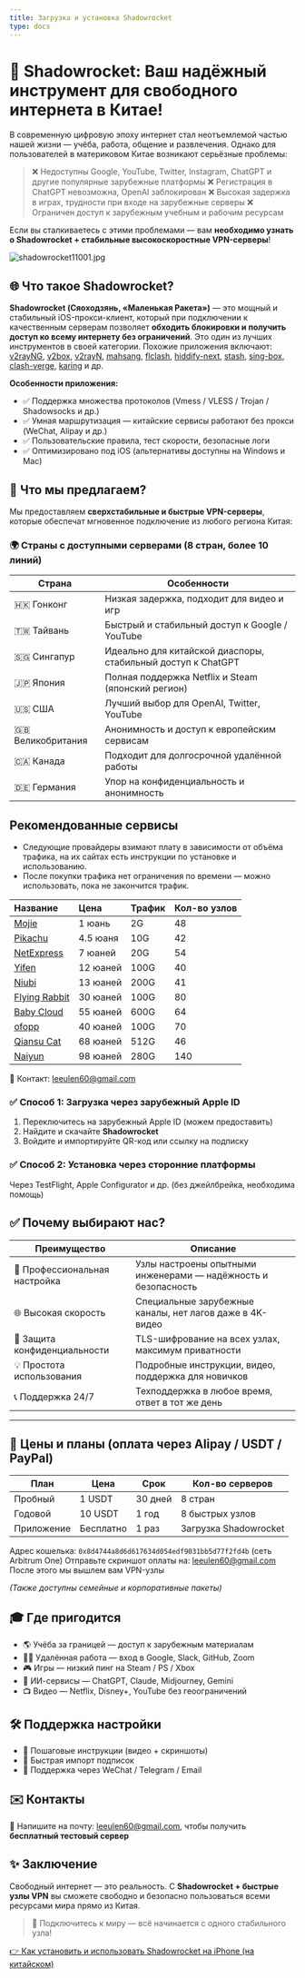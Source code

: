 ```yaml
---
title: Загрузка и установка Shadowrocket
type: docs
---
```


# 🚀 Shadowrocket: Ваш надёжный инструмент для свободного интернета в Китае!

В современную цифровую эпоху интернет стал неотъемлемой частью нашей жизни — учёба, работа, общение и развлечения. Однако для пользователей в материковом Китае возникают серьёзные проблемы:

> ❌ Недоступны Google, YouTube, Twitter, Instagram, ChatGPT и другие популярные зарубежные платформы
> ❌ Регистрация в ChatGPT невозможна, OpenAI заблокирован
> ❌ Высокая задержка в играх, трудности при входе на зарубежные серверы
> ❌ Ограничен доступ к зарубежным учебным и рабочим ресурсам

Если вы сталкиваетесь с этими проблемами — вам **необходимо узнать о Shadowrocket + стабильные высокоскоростные VPN-серверы**!

![shadowrocket11001.jpg](https://shadowrocket.ink/img/shadowrocket11001.jpg)

## 🌐 Что такое Shadowrocket?

**Shadowrocket (Сяоходзянь, «Маленькая Ракета»)** — это мощный и стабильный iOS-прокси-клиент, который при подключении к качественным серверам позволяет **обходить блокировки и получить доступ ко всему интернету без ограничений**. Это один из лучших инструментов в своей категории. Похожие приложения включают:
[v2rayNG](https://getfreevpn.info/zh/docs/vpn%E6%95%99%E7%A8%8B/%E4%B8%8B%E8%BD%BD%E5%92%8C%E4%BD%BF%E7%94%A8v2rayNG-VPN/), [v2box](https://v2box.pro), [v2rayN](https://getfreevpn.info/zh/docs/vpn%E6%95%99%E7%A8%8B/%E4%B8%8B%E8%BD%BD%E5%B9%B6%E4%BD%BF%E7%94%A8v2rayN%E8%BD%AF%E4%BB%B6/), [mahsang](https://mahsang.pro), [flclash](https://flclash.xyz), [hiddify-next](https://hiddify.me), [stash](https://getfreevpn.info/zh/docs/vpn%E6%95%99%E7%A8%8B/%E4%B8%8B%E8%BD%BD%E5%92%8C%E4%BD%BF%E7%94%A8-stash-VPN/), [sing-box](https://sing-box.info), [clash-verge](https://github.com/clash-verge-rev/clash-verge-rev), [karing](https://karing.biz) и др.

**Особенности приложения:**

* ✅ Поддержка множества протоколов (Vmess / VLESS / Trojan / Shadowsocks и др.)
* ✅ Умная маршрутизация — китайские сервисы работают без прокси (WeChat, Alipay и др.)
* ✅ Пользовательские правила, тест скорости, безопасные логи
* ✅ Оптимизировано под iOS (альтернативы доступны на Windows и Mac)

## 🚀 Что мы предлагаем?

Мы предоставляем **сверхстабильные и быстрые VPN-серверы**, которые обеспечат мгновенное подключение из любого региона Китая:

### 🌍 Страны с доступными серверами (8 стран, более 10 линий)

| Страна              | Особенности                                                  |
| ------------------- | ------------------------------------------------------------ |
| 🇭🇰 Гонконг        | Низкая задержка, подходит для видео и игр                    |
| 🇹🇼 Тайвань        | Быстрый и стабильный доступ к Google / YouTube               |
| 🇸🇬 Сингапур       | Идеально для китайской диаспоры, стабильный доступ к ChatGPT |
| 🇯🇵 Япония         | Полная поддержка Netflix и Steam (японский регион)           |
| 🇺🇸 США            | Лучший выбор для OpenAI, Twitter, YouTube                    |
| 🇬🇧 Великобритания | Анонимность и доступ к европейским сервисам                  |
| 🇨🇦 Канада         | Подходит для долгосрочной удалённой работы                   |
| 🇩🇪 Германия       | Упор на конфиденциальность и анонимность                     |

## Рекомендованные сервисы

* Следующие провайдеры взимают плату в зависимости от объёма трафика, на их сайтах есть инструкции по установке и использованию.
* После покупки трафика нет ограничения по времени — можно использовать, пока не закончится трафик.

| Название                                                                      | Цена     | Трафик | Кол-во узлов |
| :---------------------------------------------------------------------------- | :------- | :----- | :----------- |
| [Mojie](https://mojie.kim/register?aff=BpCuERz0)                              | 1 юань   | 2G     | 48           |
| [Pikachu](https://pkhub.net/#/register?code=A6O9EIj0)                         | 4.5 юаня | 10G    | 42           |
| [NetExpress](https://wjkc66.vip?c=REZUOC)                                     | 7 юаней  | 20G    | 54           |
| [Yifen](https://xn--4gqx1hgtfdmt.com/#/register?code=Aqr3awfK)                | 12 юаней | 100G   | 40           |
| [Niubi](https://6666b.idsduf.com/#/login?code=sT9kLfc6)                       | 13 юаней | 200G   | 41           |
| [Flying Rabbit](https://www.xn--9kq10e0y7h.site/index.html?register=TtwX5VXt) | 30 юаней | 100G   | 80           |
| [Baby Cloud](https://web1.bby011.com/#/register?code=8xTTMr2f)                | 55 юаней | 600G   | 64           |
| [ofopp](https://kk.ofopp.net/#/register?code=A2UmuXR8)                        | 40 юаней | 100G   | 70           |
| [Qiansu Cat](https://tmsreta.top/#/register?code=mmgD0jY7)                    | 68 юаней | 512G   | 46           |
| [Naiyun](https://www.v2ny.me?path=register&code=05XjPGu5)                     | 98 юаней | 280G   | 140          |



📩 Контакт: [leeulen60@gmail.com](mailto:leeulen60@gmail.com)

### ✅ Способ 1: Загрузка через зарубежный Apple ID

1. Переключитесь на зарубежный Apple ID (можем предоставить)
2. Найдите и скачайте **Shadowrocket**
3. Войдите и импортируйте QR-код или ссылку на подписку

### ✅ Способ 2: Установка через сторонние платформы

Через TestFlight, Apple Configurator и др. (без джейлбрейка, необходима помощь)

## ✅ Почему выбирают нас?

| Преимущество                  | Описание                                                       |
| ----------------------------- | -------------------------------------------------------------- |
| 🧠 Профессиональная настройка | Узлы настроены опытными инженерами — надёжность и безопасность |
| 🌐 Высокая скорость           | Специальные зарубежные каналы, нет лагов даже в 4K-видео       |
| 🔐 Защита конфиденциальности  | TLS-шифрование на всех узлах, максимум приватности             |
| 💡 Простота использования     | Подробные инструкции, видео, поддержка для новичков            |
| 📞 Поддержка 24/7             | Техподдержка в любое время, ответ в тот же день                |

---

## 🛒 Цены и планы (оплата через Alipay / USDT / PayPal)

| План       | Цена      | Срок    | Кол-во серверов       |
| ---------- | --------- | ------- | --------------------- |
| Пробный    | 1 USDT    | 30 дней | 8 стран               |
| Годовой    | 10 USDT   | 1 год   | 8 быстрых узлов       |
| Приложение | Бесплатно | 1 раз   | Загрузка Shadowrocket |

Адрес кошелька: `0x8d4744a8d6d617634d054edf9031bb5d77f2fd4b` (сеть Arbitrum One)
Отправьте скриншот оплаты на: [leeulen60@gmail.com](mailto:leeulen60@gmail.com)
После этого мы вышлем вам VPN-узлы

*(Также доступны семейные и корпоративные пакеты)*

## 🎓 Где пригодится

* 🌎 Учёба за границей — доступ к зарубежным материалам
* 👨‍💻 Удалённая работа — вход в Google, Slack, GitHub, Zoom
* 🎮 Игры — низкий пинг на Steam / PS / Xbox
* 🤖 ИИ-сервисы — ChatGPT, Claude, Midjourney, Gemini
* 📺 Видео — Netflix, Disney+, YouTube без геоограничений

## 🛠 Поддержка настройки

* 🔧 Пошаговые инструкции (видео + скриншоты)
* 🧩 Быстрая импорт подписок
* 💬 Поддержка через WeChat / Telegram / Email

## ✉️ Контакты

📮 Напишите на почту: [leeulen60@gmail.com](mailto:leeulen60@gmail.com), чтобы получить **бесплатный тестовый сервер**

## ✨ Заключение

Свободный интернет — это реальность. С **Shadowrocket + быстрые узлы VPN** вы сможете свободно и безопасно пользоваться всеми ресурсами мира прямо из Китая.

> 🎉 Подключитесь к миру — всё начинается с одного стабильного узла!

[👉 Как установить и использовать Shadowrocket на iPhone (на китайском)](https://shadowrocket.ink/ru/docs/example/%D0%9A%D0%B0%D0%BA-%D0%B7%D0%B0%D0%B3%D1%80%D1%83%D0%B7%D0%B8%D1%82%D1%8C-%D0%B8-%D0%B8%D1%81%D0%BF%D0%BE%D0%BB%D1%8C%D0%B7%D0%BE%D0%B2%D0%B0%D1%82%D1%8C-Shadowrocket-%D0%BD%D0%B0-iPhon/)


